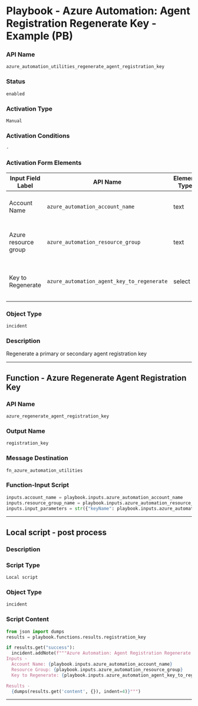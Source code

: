 <!--
    DO NOT MANUALLY EDIT THIS FILE
    THIS FILE IS AUTOMATICALLY GENERATED WITH resilient-sdk codegen
    Generated with resilient-sdk v51.0.0.0.430
-->

# Playbook - Azure Automation: Agent Registration Regenerate Key - Example (PB)

### API Name
`azure_automation_utilities_regenerate_agent_registration_key`

### Status
`enabled`

### Activation Type
`Manual`

### Activation Conditions
`-`

### Activation Form Elements
| Input Field Label | API Name | Element Type | Tooltip | Requirement |
| ----------------- | -------- | ------------ | ------- | ----------- |
| Account Name | `azure_automation_account_name` | text | Azure automation account name | Always |
| Azure resource group | `azure_automation_resource_group` | text | The Azure resource group for this account | Always |
| Key to Regenerate | `azure_automation_agent_key_to_regenerate` | select | The Azure automation agent key to regenerate | Always |

### Object Type
`incident`

### Description
Regenerate a primary or secondary agent registration key


---
## Function - Azure Regenerate Agent Registration Key

### API Name
`azure_regenerate_agent_registration_key`

### Output Name
`registration_key`

### Message Destination
`fn_azure_automation_utilities`

### Function-Input Script
```python
inputs.account_name = playbook.inputs.azure_automation_account_name
inputs.resource_group_name = playbook.inputs.azure_automation_resource_group
inputs.input_parameters = str({"keyName": playbook.inputs.azure_automation_agent_key_to_regenerate})
```

---

## Local script - post process

### Description


### Script Type
`Local script`

### Object Type
`incident`

### Script Content
```python
from json import dumps
results = playbook.functions.results.registration_key

if results.get("success"):
  incident.addNote(f"""Azure Automation: Agent Registration Regenerate Key - Example (PB)
Inputs -
  Account Name: {playbook.inputs.azure_automation_account_name}
  Resource Group: {playbook.inputs.azure_automation_resource_group}
  Key to Regenerate: {playbook.inputs.azure_automation_agent_key_to_regenerate}

Results -
  {dumps(results.get('content', {}), indent=4)}""")
```

---

